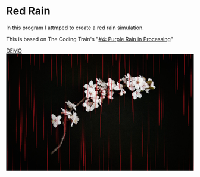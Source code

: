 # Red Rain
In this program I attmped to create a red rain simulation.

This is based on The Coding Train's "[#4: Purple Rain in Processing](https://youtu.be/KkyIDI6rQJI)"

[DEMO](https://sho373.github.io/CodingChallenge/11_Red_Rain/)
![alt tag](example.png)
